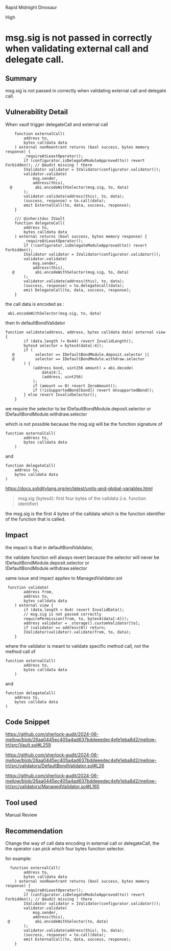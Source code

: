 Rapid Midnight Dinosaur

High

# msg.sig is not passed in correctly when validating external call and delegate call.

## Summary

msg.sig is not passed in correctly when validating external call and delegate call.

## Vulnerability Detail

When vault trigger delegateCall and external call

```solidity
    function externalCall(
        address to,
        bytes calldata data
    ) external nonReentrant returns (bool success, bytes memory response) {
        _requireAtLeastOperator();
        if (configurator.isDelegateModuleApproved(to)) revert Forbidden(); // @audit missing ! there
        IValidator validator = IValidator(configurator.validator());
        validator.validate(
            msg.sender,
            address(this),
  @          abi.encodeWithSelector(msg.sig, to, data)
        );
        validator.validate(address(this), to, data);
        (success, response) = to.call(data);
        emit ExternalCall(to, data, success, response);
    }

    /// @inheritdoc IVault
    function delegateCall(
        address to,
        bytes calldata data
    ) external returns (bool success, bytes memory response) {
        _requireAtLeastOperator();
        if (!configurator.isDelegateModuleApproved(to)) revert Forbidden();
        IValidator validator = IValidator(configurator.validator());
        validator.validate(
            msg.sender,
            address(this),
   @         abi.encodeWithSelector(msg.sig, to, data)
        );
        validator.validate(address(this), to, data);
        (success, response) = to.delegatecall(data);
        emit DelegateCall(to, data, success, response);
    }
```

the call data is encoded as :

```solidity
 abi.encodeWithSelector(msg.sig, to, data)
```

then In defaultBondValidator

```solidity
function validate(address, address, bytes calldata data) external view {
        if (data.length != 0x44) revert InvalidLength();
        bytes4 selector = bytes4(data[:4]);
        if (
   @         selector == IDefaultBondModule.deposit.selector ||
   @         selector == IDefaultBondModule.withdraw.selector
        ) {
            (address bond, uint256 amount) = abi.decode(
                data[4:],
                (address, uint256)
            );
            if (amount == 0) revert ZeroAmount();
            if (!isSupportedBond[bond]) revert UnsupportedBond();
        } else revert InvalidSelector();
    }
```

we require the selector to be IDefaultBondModule.deposit.selector or IDefaultBondModule.withdraw.selector

which is not possible because the msg.sig will be the function signature of 

```solidity
function externalCall(
        address to,
        bytes calldata data
    ) 
```

and

```solidity
function delegateCall(
    address to,
    bytes calldata data
)
```

https://docs.soliditylang.org/en/latest/units-and-global-variables.html

> msg.sig (bytes4): first four bytes of the calldata (i.e. function identifier)

the msg.sig is the first 4 bytes of the calldata which is the function identifier of the function that is called.

## Impact

the impact is that in defaultBondValidator, 

the validate function will always revert because the selector will never be IDefaultBondModule.deposit.selector or IDefaultBondModule.withdraw.selector

same issue and impact applies to ManagedValidator.sol

```solidity
 function validate(
        address from,
        address to,
        bytes calldata data
    ) external view {
        if (data.length < 0x4) revert InvalidData();
        // msg.sig is not passed correctly
        requirePermission(from, to, bytes4(data[:4]));
        address validator = _storage().customValidator[to];
        if (validator == address(0)) return;
        IValidator(validator).validate(from, to, data);
    }
```

where the validator is meant to validate specific method call, not the method call of

```solidity
function externalCall(
        address to,
        bytes calldata data
    ) 
```

and

```solidity
function delegateCall(
    address to,
    bytes calldata data
)
```

## Code Snippet

https://github.com/sherlock-audit/2024-06-mellow/blob/26aa0445ec405a4ad637bddeeedec4efe1eba8d2/mellow-lrt/src/Vault.sol#L259

https://github.com/sherlock-audit/2024-06-mellow/blob/26aa0445ec405a4ad637bddeeedec4efe1eba8d2/mellow-lrt/src/validators/DefaultBondValidator.sol#L26

https://github.com/sherlock-audit/2024-06-mellow/blob/26aa0445ec405a4ad637bddeeedec4efe1eba8d2/mellow-lrt/src/validators/ManagedValidator.sol#L165

## Tool used

Manual Review

## Recommendation

Change the way of call data encoding in external call or delegateCall, the the operator can pick which four bytes function selector.

for example:

```solidity
  function externalCall(
        address to,
        bytes calldata data
    ) external nonReentrant returns (bool success, bytes memory response) {
        _requireAtLeastOperator();
        if (configurator.isDelegateModuleApproved(to)) revert Forbidden(); // @audit missing ! there
        IValidator validator = IValidator(configurator.validator());
        validator.validate(
            msg.sender,
            address(this),
 @           abi.encodeWithSelector(to, data)
        );
        validator.validate(address(this), to, data);
        (success, response) = to.call(data);
        emit ExternalCall(to, data, success, response);
    }
```
